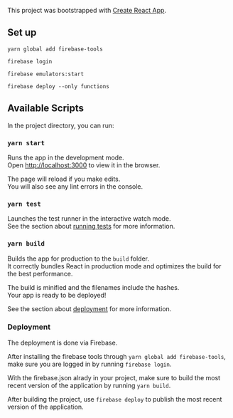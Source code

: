 This project was bootstrapped with [Create React App](https://github.com/facebook/create-react-app).

## Set up

```
yarn global add firebase-tools
```

```
firebase login
```

```
firebase emulators:start
```

```
firebase deploy --only functions
```

## Available Scripts

In the project directory, you can run:

### `yarn start`

Runs the app in the development mode.<br />
Open [http://localhost:3000](http://localhost:3000) to view it in the browser.

The page will reload if you make edits.<br />
You will also see any lint errors in the console.

### `yarn test`

Launches the test runner in the interactive watch mode.<br />
See the section about [running tests](https://facebook.github.io/create-react-app/docs/running-tests) for more information.

### `yarn build`

Builds the app for production to the `build` folder.<br />
It correctly bundles React in production mode and optimizes the build for the best performance.

The build is minified and the filenames include the hashes.<br />
Your app is ready to be deployed!

See the section about [deployment](https://facebook.github.io/create-react-app/docs/deployment) for more information.

### Deployment

The deployment is done via Firebase.

After installing the firebase tools through `yarn global add firebase-tools`, make sure you are logged in by running `firebase login`.

With the firebase.json alrady in your project, make sure to build the most recent version of the application by running `yarn build`.

After building the project, use `firebase deploy` to publish the most recent version of the application.
